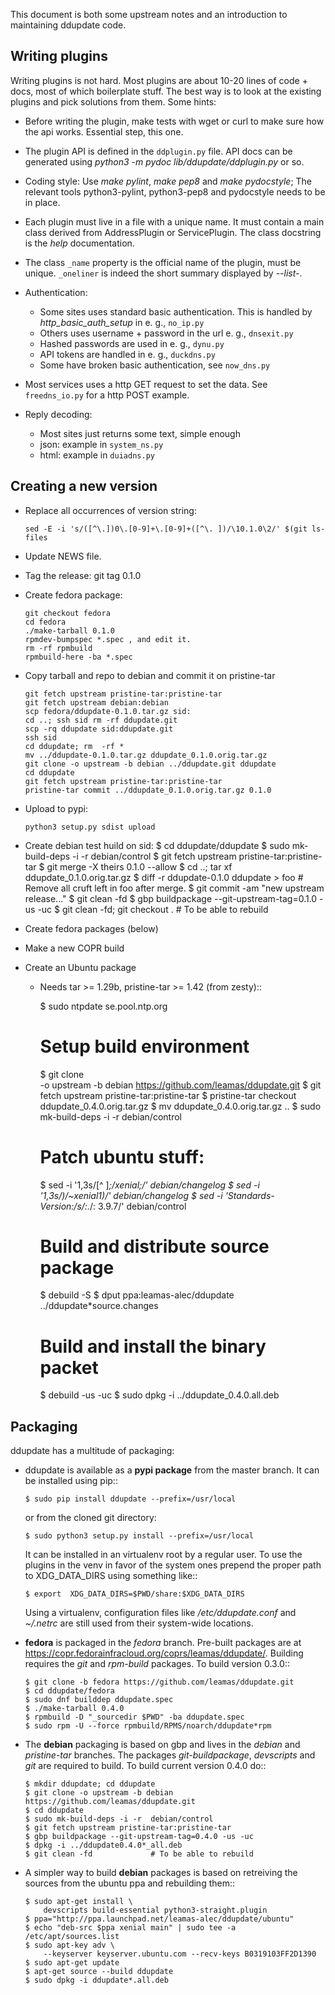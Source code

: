 This document is both some upstream notes and an introduction to
maintaining ddupdate code.

Writing plugins
---------------

Writing plugins is not hard. Most plugins are about 10-20 lines of code +
docs, most of which boilerplate stuff. The best way is to look at the
existing plugins and pick solutions from them. Some hints:

  - Before writing the plugin, make tests with wget or curl to make
    sure how the api works. Essential step, this one.

  - The plugin API is defined in the ```ddplugin.py``` file. API docs can
    be generated using *python3 -m pydoc lib/ddupdate/ddplugin.py* or so.

  - Coding style: Use *make pylint*, *make pep8* and *make pydocstyle*;
    The relevant tools python3-pylint, python3-pep8 and pydocstyle needs
    to be in place.

  - Each plugin must live in a file with a unique name. It must contain a
    main class derived from AddressPlugin or ServicePlugin. The class
    docstring is the *help <plugin>* documentation.

  - The class ```_name``` property is the official name of the plugin, must
    be unique. ```_oneliner``` is indeed the short summary displayed by
    *--list-*.

  - Authentication:
      - Some sites uses standard basic authentication. This is handled
        by *http_basic_auth_setup* in e. g., ```no_ip.py```
      - Others uses username + password in the url e. g., ```dnsexit.py```
      - Hashed passwords are used in e. g., ```dynu.py```
      - API tokens are handled in e. g., ```duckdns.py```
      - Some have broken basic authentication, see ```now_dns.py```

  - Most services uses a http GET request to set the data. See
    ```freedns_io.py``` for a http POST example.

  - Reply decoding:
      - Most sites just returns some text, simple enough
      - json: example in ```system_ns.py```
      - html: example in ```duiadns.py```

Creating a new version
----------------------

  - Replace all occurrences of version string:

        sed -E -i 's/([^\.])0\.[0-9]+\.[0-9]+([^\. ])/\10.1.0\2/' $(git ls-files

  - Update NEWS file.

  - Tag the release: git tag 0.1.0

  - Create fedora package:

        git checkout fedora
        cd fedora
        ./make-tarball 0.1.0
        rpmdev-bumpspec *.spec , and edit it.
        rm -rf rpmbuild
        rpmbuild-here -ba *.spec

  - Copy tarball and repo to debian and commit it on pristine-tar

        git fetch upstream pristine-tar:pristine-tar
        git fetch upstream debian:debian
        scp fedora/ddupdate-0.1.0.tar.gz sid:
        cd ..; ssh sid rm -rf ddupdate.git
        scp -rq ddupdate sid:ddupdate.git
        ssh sid
        cd ddupdate; rm  -rf *
        mv ../ddupdate-0.1.0.tar.gz ddupdate_0.1.0.orig.tar.gz
        git clone -o upstream -b debian ../ddupdate.git ddupdate
        cd ddupdate
        git fetch upstream pristine-tar:pristine-tar
        pristine-tar commit ../ddupdate_0.1.0.orig.tar.gz 0.1.0

  - Upload to pypi:

        python3 setup.py sdist upload

  - Create debian  test huild on sid:
        $ cd ddupdate/ddupdate
        $ sudo mk-build-deps -i -r  debian/control
        $ git fetch upstream pristine-tar:pristine-tar
        $ git merge -X theirs 0.1.0 --allow
        $ cd ..; tar xf ddupdate_0.1.0.orig.tar.gz
        $ diff -r ddupdate-0.1.0 ddupdate > foo
        # Remove all cruft left in foo after merge.
        $ git commit -am "new upstream release..."
        $ git  clean -fd
        $ gbp buildpackage --git-upstream-tag=0.1.0 -us -uc
        $ git clean -fd; git checkout .    # To be able to rebuild

  - Create fedora packages (below)
  - Make a new COPR build
  - Create an Ubuntu package
    - Needs tar >= 1.29b, pristine-tar >= 1.42 (from zesty)::

        $ sudo ntpdate se.pool.ntp.org

        # Setup build environment
        $ git clone \
            -o upstream -b debian https://github.com/leamas/ddupdate.git
        $ git fetch upstream pristine-tar:pristine-tar
        $ pristine-tar checkout ddupdate_0.4.0.orig.tar.gz
        $ mv ddupdate_0.4.0.orig.tar.gz ..
        $ sudo mk-build-deps -i -r debian/control

        # Patch ubuntu stuff:
        $ sed -i '1,3s/[^ ]*;/xenial;/' debian/changelog
        $ sed -i '1,3s/)/~xenial1)/' debian/changelog
        $ sed -i 'Standards-Version:/s/:.*/: 3.9.7/' debian/control

        # Build and distribute source package
        $ debuild -S
        $ dput ppa:leamas-alec/ddupdate ../ddupdate\*source.changes

        # Build and install the binary packet
        $ debuild -us -uc
        $ sudo dpkg -i ../ddupdate_0.4.0.all.deb

Packaging
---------

ddupdate has a multitude of packaging:

  - ddupdate is available as a **pypi package** from the master branch. It
    can be installed using pip::

        $ sudo pip install ddupdate --prefix=/usr/local

    or from the cloned git directory:

        $ sudo python3 setup.py install --prefix=/usr/local

    It can be installed in an virtualenv root by a regular user. To use
    the plugins in the venv in favor of the system ones prepend the proper
    path to XDG\_DATA\_DIRS using something like::

        $ export  XDG_DATA_DIRS=$PWD/share:$XDG_DATA_DIRS

    Using a virtualenv, configuration files like */etc/ddupdate.conf* and
    *~/.netrc* are still used from their system-wide locations.

  - **fedora** is packaged in the *fedora* branch.  Pre-built packages are
    at https://copr.fedorainfracloud.org/coprs/leamas/ddupdate/. Building
    requires the *git* and *rpm-build* packages. To build version 0.3.0::

        $ git clone -b fedora https://github.com/leamas/ddupdate.git
        $ cd ddupdate/fedora
        $ sudo dnf builddep ddupdate.spec
        $ ./make-tarball 0.4.0
        $ rpmbuild -D "_sourcedir $PWD" -ba ddupdate.spec
        $ sudo rpm -U --force rpmbuild/RPMS/noarch/ddupdate*rpm

  - The **debian** packaging is based on gbp and lives in the *debian* and
    *pristine-tar* branches.  The packages *git-buildpackage*, *devscripts*
    and *git*  are required to build. To build current version 0.4.0 do::

        $ mkdir ddupdate; cd ddupdate
        $ git clone -o upstream -b debian https://github.com/leamas/ddupdate.git
        $ cd ddupdate
        $ sudo mk-build-deps -i -r  debian/control
        $ git fetch upstream pristine-tar:pristine-tar
        $ gbp buildpackage --git-upstream-tag=0.4.0 -us -uc
        $ dpkg -i ../ddupdate0.4.0*_all.deb
        $ git clean -fd             # To be able to rebuild

  - A simpler way to build **debian** packages is based on retreiving the
    sources from the ubuntu ppa and rebuilding them::

        $ sudo apt-get install \
            devscripts build-essential python3-straight.plugin
        $ ppa="http://ppa.launchpad.net/leamas-alec/ddupdate/ubuntu"
        $ echo "deb-src $ppa xenial main" | sudo tee -a /etc/apt/sources.list
        $ sudo apt-key adv \
            --keyserver keyserver.ubuntu.com --recv-keys B0319103FF2D1390
        $ sudo apt-get update
        $ apt-get source --build ddupdate
        $ sudo dpkg -i ddupdate*.all.deb
